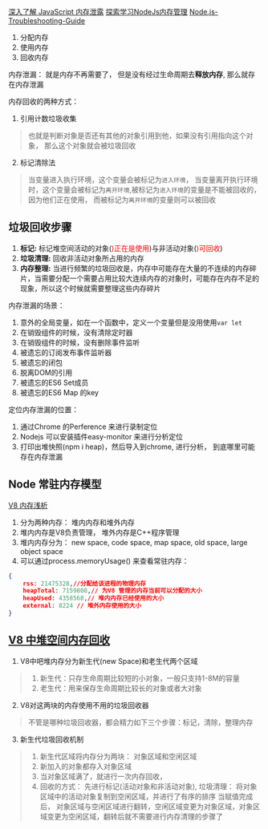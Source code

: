 [深入了解 JavaScript 内存泄露](https://juejin.im/post/5d68baf6e51d4561e224a384)
[探索学习NodeJs内存管理](https://www.jianshu.com/p/4679f3e5e340)
[Node.js-Troubleshooting-Guide](https://github.com/aliyun-node/Node.js-Troubleshooting-Guide)

1. 分配内存
2. 使用内存
3. 回收内存

内存泄漏： 就是内存不再需要了， 但是没有经过生命周期去**释放内存**, 那么就存在内存泄漏

内存回收的两种方式：
1. 引用计数垃圾收集
> 也就是判断对象是否还有其他的对象引用到他，如果没有引用指向这个对象， 那么这个对象就会被垃圾回收
2. 标记清除法
> 当变量进入执行环境，这个变量会被标记为`进入环境`， 当变量离开执行环境时，这个变量会被标记为`离开环境`,被标记为`进入环境`的变量是不能被回收的，因为他们正在使用， 而被标记为`离开环境`的变量则可以被回收

## 垃圾回收步骤
1. **标记:** 标记堆空间活动的对象(<font color=red>)正在是使用</font>)与非活动对象(<font color=red>)可回收</font>)
2. **垃圾清理:** 回收非活动对象所占用的内存
3. **内存整理:** 当进行频繁的垃圾回收是，内存中可能存在大量的不连续的内存碎片，当需要分配一个需要占用比较大连续内存的对象时，可能存在内存不足的现象，所以这个时候就需要整理这些内存碎片

内存泄漏的场景：
1. 意外的全局变量，如在一个函数中，定义一个变量但是没用使用`var let`
2. 在销毁组件的时候，没有清除定时器
3. 在销毁组件的时候，没有删除事件监听
4. 被遗忘的订阅发布事件监听器
5. 被遗忘的闭包
6. 脱离DOM的引用
7. 被遗忘的ES6 Set成员
8. 被遗忘的ES6 Map 的key 

定位内存泄漏的位置：
1. 通过Chrome 的Perference 来进行录制定位
2. Nodejs 可以安装插件easy-monitor 来进行分析定位
3. 打印出堆快照(npm i heap)，然后导入到chrome, 进行分析， 到底哪里可能存在内存泄漏

## Node 常驻内存模型
[V8 内存浅析](https://zhuanlan.zhihu.com/p/33816534)
1. 分为两种内存： 堆内内存和堆外内存
2. 堆内内存是V8负责管理， 堆外内存是C++程序管理
3. 堆内内存分为： new space, code space, map space, old space, large object space
4. 可以通过process.memoryUsage() 来查看常驻内存： 
```json
{ 
    rss: 21475328,//分配给该进程的物理内存
    heapTotal: 7159808,// 为V8 管理的内存当前可以分配的大小
    heapUsed: 4358568,// 堆内内存已经使用的大小
    external: 8224 // 堆外内存使用的大小
}
```
## [V8 中堆空间内存回收](https://github.com/sisterAn/JavaScript-Algorithms/issues/24)

1. V8中吧堆内存分为新生代(new Space)和老生代两个区域
> 1. 新生代：只存生命周期比较短的小对象，一般只支持1-8M的容量
> 2. 老生代：用来保存生命周期比较长的对象或者大对象
2. V8对这两块的内存使用不用的垃圾回收器
> 不管是哪种垃圾回收器，都会精力如下三个步骤：标记，清除，整理内存
3. 新生代垃圾回收机制
> 1. 新生代区域将内存分为两块： 对象区域和空闲区域
> 2. 新加入的对象都存入对象区域
> 3. 当对象区域满了，就进行一次内存回收，
> 4. 回收的方式： 先进行标记(活动对象和非活动对象), 垃圾清理： 将对象区域中的活动对象复制到空闲区域，并进行了有序的排序
> 当赋值完成后， 对象区域与空闲区域进行翻转，空闲区域变更为对象区域，对象区域变更为空闲区域，翻转后就不需要进行内存清理的步骤了

